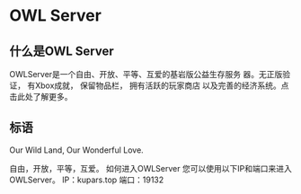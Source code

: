 # OWL Server

## 什么是OWL Server

OWLServer是一个自由、开放、平等、互爱的基岩版公益生存服务
器。无正版验证，
有Xbox成就，
保留物品栏，
拥有活跃的玩家商店
以及完善的经济系统。点击此处了解更多。
## 标语

Our Wild Land, Our Wonderful Love.
	
自由，开放，平等，互爱。
如何进入OWLServer
您可以使用以下IP和端口来进入OWLServer。
IP：kupars.top
端口：19132
